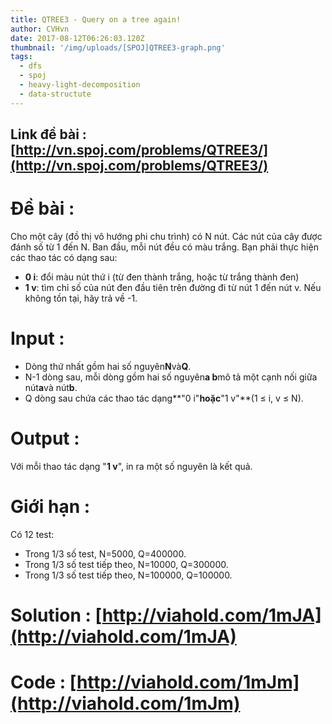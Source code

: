 ```yaml
---
title: QTREE3 - Query on a tree again!
author: CVHvn
date: 2017-08-12T06:26:03.120Z
thumbnail: '/img/uploads/[SPOJ]QTREE3-graph.png'
tags:
  - dfs
  - spoj
  - heavy-light-decomposition
  - data-structute
---
```

## Link đề bài : [http://vn.spoj.com/problems/QTREE3/](http://vn.spoj.com/problems/QTREE3/)

# Đề bài :
Cho một cây \(đồ thị vô hướng phi chu trình\) có N nút. Các nút của cây được đánh số từ 1 đến N. Ban đầu, mỗi nút đều có màu trắng.
Bạn phải thực hiện các thao tác có dạng sau:
* **0 i**: đổi màu nút thứ i \(từ đen thành trắng, hoặc từ trắng thành đen\)
* **1 v**: tìm chỉ số của nút đen đầu tiên trên đường đi từ nút 1 đến nút v. Nếu không tồn tại, hãy trả về -1.

# Input :
* Dòng thứ nhất gồm hai số nguyên**N**và**Q**.
* N-1 dòng sau, mỗi dòng gồm hai số nguyên**a b**mô tả một cạnh nối giữa nút**a**và nút**b**.
* Q dòng sau chứa các thao tác dạng**"0 i"**hoặc**"1 v"**\(1 ≤ i, v ≤ N\).

# Output :
Với mỗi thao tác dạng "**1 v**", in ra một số nguyên là kết quả.

# Giới hạn :
Có 12 test:
* Trong 1\/3 số test, N=5000, Q=400000.
* Trong 1\/3 số test tiếp theo, N=10000, Q=300000.
* Trong 1\/3 số test tiếp theo, N=100000, Q=100000.

# Solution : [http://viahold.com/1mJA](http://viahold.com/1mJA)
# Code : [http://viahold.com/1mJm](http://viahold.com/1mJm)
